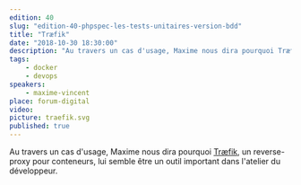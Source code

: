 ```yaml
---
edition: 40
slug: "edition-40-phpspec-les-tests-unitaires-version-bdd"
title: "Træfik"
date: "2018-10-30 18:30:00"
description: "Au travers un cas d'usage, Maxime nous dira pourquoi Træfik, un reverse-proxy pour conteneurs, lui semble être un outil important dans l'atelier du développeur."
tags:
    - docker
    - devops
speakers:
    - maxime-vincent
place: forum-digital
video: 
picture: traefik.svg
published: true
---
```


Au travers un cas d'usage, Maxime nous dira pourquoi [Træfik](https://traefik.io/), un reverse-proxy pour conteneurs, lui semble être un outil important dans l'atelier du développeur.
